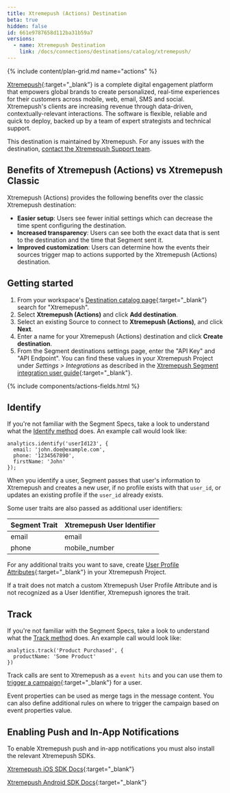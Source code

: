 ```yaml
---
title: Xtremepush (Actions) Destination
beta: true
hidden: false
id: 661e9787658d112ba31b59a7
versions:
  - name: Xtremepush Destination
    link: /docs/connections/destinations/catalog/xtremepush/
---
```

{% include content/plan-grid.md name="actions" %}

[Xtremepush](https://xtremepush.com/?utm_source=segmentio&utm_medium=docs&utm_campaign=partners){:target="_blank”} is a complete digital engagement platform that empowers global brands to create personalized, real-time experiences for their customers across mobile, web, email, SMS and social. Xtremepush's clients are increasing revenue through data-driven, contextually-relevant interactions. The software is flexible, reliable and quick to deploy, backed up by a team of expert strategists and technical support.

This destination is maintained by Xtremepush. For any issues with the destination, [contact the Xtremepush Support team](mailto:support@xtremepush.com).

## Benefits of Xtremepush (Actions) vs Xtremepush Classic

Xtremepush (Actions) provides the following benefits over the classic Xtremepush destination:

- **Easier setup**: Users see fewer initial settings which can decrease the time spent configuring the destination.
- **Increased transparency**: Users can see both the exact data that is sent to the destination and the time that Segment sent it.
- **Improved customization**: Users can determine how the events their sources trigger map to actions supported by the Xtremepush (Actions) destination.

## Getting started

1. From your workspace's [Destination catalog page](https://app.segment.com/goto-my-workspace/destinations/catalog){:target="_blank”} search for "Xtremepush".
2. Select **Xtremepush (Actions)** and click **Add destination**.
3. Select an existing Source to connect to **Xtremepush (Actions)**, and click **Next**.
4. Enter a name for your Xtremepush (Actions) destination and click **Create destination**.
5. From the Segment destinations settings page, enter the "API Key" and "API Endpoint". You can find these values in your Xtremepush Project under *Settings > Integrations* as described in the [Xtremepush Segment integration user guide](https://docs.xtremepush.com/docs/segment){:target="_blank"}.

{% include components/actions-fields.html %}

## Identify

If you're not familiar with the Segment Specs, take a look to understand what the [Identify method](/docs/connections/spec/identify/) does. An example call would look like:

```
analytics.identify('userId123', {
  email: 'john.doe@example.com',
  phone: '1234567890',
  firstName: 'John'
});
```

When you identify a user, Segment passes that user's information to Xtremepush and creates a new user, if no profile exists with that `user_id`, or updates an existing profile if the `user_id` already exists.

Some user traits are also passed as additional user identifiers:

| Segment Trait | Xtremepush User Identifier |
| ------------- | -------------------------- |
| email         | email                      |
| phone         | mobile_number              |

For any additional traits you want to save, create [User Profile Attributes](https://docs.xtremepush.com/docs/attributes-tags){:target="_blank"} in your Xtremepush Project.

If a trait does not match a custom Xtremepush User Profile Attribute and is not recognized as a User Identifier, Xtremepush ignores the trait.

## Track

If you're not familiar with the Segment Specs, take a look to understand what the [Track method](/docs/connections/spec/track/) does. An example call would look like:

```
analytics.track('Product Purchased', {
  productName: 'Some Product'
})
```

Track calls are sent to Xtremepush as a `event hits` and you can use them to [trigger a campaign](https://docs.xtremepush.com/docs/campaign-events){:target="_blank"} for a user.

Event properties can be used as merge tags in the message content. You can also define additional rules on where to trigger the campaign based on event properties value.

## Enabling Push and In-App Notifications
To enable Xtremepush push and in-app notifications you must also install the relevant Xtremepush SDKs.

[Xtremepush iOS SDK Docs](https://docs.xtremepush.com/docs/ios-integration){:target="_blank"}

[Xtremepush Android SDK Docs](https://docs.xtremepush.com/docs/android-integration){:target="_blank"}
